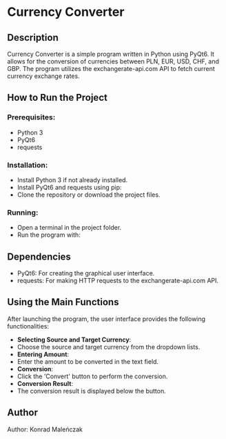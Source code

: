 # Currency Converter

## Description

Currency Converter is a simple program written in Python using PyQt6. It allows for the conversion of currencies between PLN, EUR, USD, CHF, and GBP. The program utilizes the exchangerate-api.com API to fetch current currency exchange rates.

## How to Run the Project

### Prerequisites:

- Python 3
- PyQt6
- requests

### Installation:

- Install Python 3 if not already installed.
- Install PyQt6 and requests using pip:
- Clone the repository or download the project files.

### Running:

- Open a terminal in the project folder.
- Run the program with:


## Dependencies

- PyQt6: For creating the graphical user interface.
- requests: For making HTTP requests to the exchangerate-api.com API.

## Using the Main Functions

After launching the program, the user interface provides the following functionalities:

- **Selecting Source and Target Currency**:
- Choose the source and target currency from the dropdown lists.
- **Entering Amount**:
- Enter the amount to be converted in the text field.
- **Conversion**:
- Click the 'Convert' button to perform the conversion.
- **Conversion Result**:
- The conversion result is displayed below the button.

## Author

Author: Konrad Maleńczak
